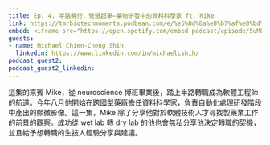 ```yaml
---
title: Ep. 4. 半路轉行，彎道超車—藥物研發中的資料科學家 ft. Mike
link: https://tmrbiotechmoments.podbean.com/e/%e5%8d%8a%e8%b7%af%e8%bd%89%e8%a1%8c%ef%bc%8c%e5%bd%8e%e9%81%93%e8%b6%85%e8%bb%8a%ef%bc%9a%e8%97%a5%e7%89%a9%e7%a0%94%e7%99%bc%e4%b8%ad/
embed: <iframe src="https://open.spotify.com/embed-podcast/episode/5uME1oNg94He23Kk18EMfC" width="100%" height="232" frameborder="0" allowtransparency="true" allow="encrypted-media"></iframe> 
guests:
- name: Michael Chien-Cheng Shih 
  linkedin: https://www.linkedin.com/in/michaelcshih/ 
podcast_guest2:
podcast_guest2_linkedin:
---
```


這集的來賓 Mike，從 neuroscience 博班畢業後，踏上半路轉職成為軟體工程師的航道。今年八月他開始在跨國型藥廠擔任資料科學家，負責自動化處理研發階段中產出的顯微影像。這一集，Mike 除了分享他對於軟體技術人才尋找製藥業工作的前景的觀察。成功從 wet lab 轉 dry lab 的他也會無私分享他決定轉職的契機，並且給予想轉職的生技人經驗分享與建議。

